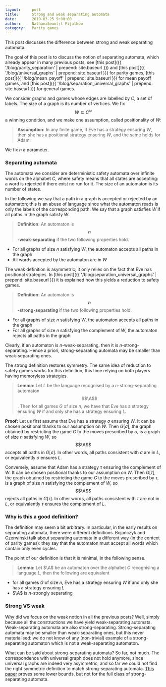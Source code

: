 ```yaml
---
layout:     post
title:      Strong and weak separating automata 
date:       2019-03-25 9:00:00
author:     Nathana&euml;l Fijalkow
category:   Parity games
---
```


<script type="text/x-mathjax-config">
MathJax.Hub.Config({
  TeX: {
    Macros: {
      A: "{\\mathcal{A}}",
      Parity: "{\\text{Parity}}",
      G: "{\\mathcal{G}}",
      WE: "{\\mathcal{W}_{\\text{Eve}}}",
      U: "{\\mathcal{U}}",
      enc: "{\\text{enc}}",
      deltasucc: "{\\delta_{\\text{succ}}}",
      last: "{\\text{last}}",
    }
  }
});
</script>

<p class="intro"><span class="dropcap">T</span>his post discusses the difference between strong and weak separating automata.</p>

The goal of this post is to discuss the notion of separating automata, which already appear in many previous posts, see 
[this post]({{ '/blog/parity_separation' | prepend: site.baseurl }}) and [this post]({{ '/blog/universal_graphs' | prepend: site.baseurl }}) for parity games,
[this post]({{ '/blog/mean_payoff' | prepend: site.baseurl }}) for mean payoff games,
and [this post]({{ '/blog/separation_universal_graphs' | prepend: site.baseurl }}) for general games.

We consider graphs and games whose edges are labelled by $C$, a set of labels.
The size of a graph is its number of vertices.
We fix $$W \subseteq C^\omega$$ a winning condition, and we make one assumption, called positionality of $W$:

> **Assumption:** In any finite game, if Eve has a strategy ensuring $W$, then she has a positional strategy ensuring $W$,
and the same holds for Adam.

We fix $n$ a parameter.

### Separating automata

The automata we consider are deterministic safety automata over infinite words on the alphabet $C$, 
where safety means that all states are accepting: a word is rejected if there exist no run for it.
The size of an automaton is its number of states.

In the following we say that a path in a graph is accepted or rejected by an automaton; this is an abuse of language
since what the automaton reads is only the labels of the corresponding path.
We say that a graph satisfies $W$ if all paths in the graph satisfy $W$.

> **Definition:** An automaton is **$$n$$-weak-separating** if the two following properties hold.
* For all graphs of size $n$ satisfying $W$, the automaton accepts all paths in the graph
* All words accepted by the automaton are in $W$

The weak definition is asymmetric; it only relies on the fact that Eve has positional strategies.
In [this post]({{ '/blog/separation_universal_graphs' | prepend: site.baseurl }}) it is explained how this yields a reduction to safety games.

> **Definition:** An automaton is **$$n$$-strong-separating** if the two following properties hold.
* For all graphs of size $n$ satisfying $W$, the automaton accepts all paths in the graph
* For all graphs of size $n$ satisfying the complement of $W$, the automaton rejects all paths in the graph

Clearly, if an automaton is $n$-weak-separating, then it is $n$-strong-separating.
Hence a priori, strong-separating automata may be smaller than weak-separating ones.

The strong definition restores symmetry. The same idea of reduction to safety games works for this definition, this time relying on both players having memoryless strategies. 

> **Lemma:**
Let $L$ be the language recognised by a $n$-strong-separating automaton $$\A$$.
Then for all games $G$ of size $n$, we have
that Eve has a strategy ensuring $W$ if and only she has a strategy ensuring $L$.

**Proof:**
Let us first assume that Eve has a strategy $\sigma$ ensuring $W$.
It can be chosen positional thanks to our assumption on $W$.
Then $G[\sigma]$, the graph obtained by restricting the game $G$ to the moves prescribed by $\sigma$, is a graph of size $n$ satisfying $W$, so $$\A$$ accepts all paths in $G[\sigma]$.
In other words, all paths consistent with $\sigma$ are in $L$, or equivalently $\sigma$ ensures $L$.

Conversely, assume that Adam has a strategy $\tau$ ensuring the complement of $W$.
It can be chosen positional thanks to our assumption on $W$.
Then $G[\tau]$, the graph obtained by restricting the game $G$ to the moves prescribed by $\tau$, is a graph of size $n$ satisfying the complement of $W$, 
so $$\A$$ rejects all paths in $G[\tau]$.
In other words, all paths consistent with $\tau$ are not in $L$, or equivalently $\tau$ ensures the complement of $L$.

### Why is this a good definition?

The definition may seem a bit arbitrary. In particular, in the early results on separating automata, there were different definitions.
Boja&#324;czyk and Czerwi&#324;ski talk about separating automata in a different way (in the context of parity games): 
they say that the automaton must accept all words which contain only even cycles.

The point of our definition is that it is minimal, in the following sense.

> **Lemma:**
Let $\A$ be an automaton over the alphabet $C$ recognising a language $L$, then the following are equivalent 
* for all games $G$ of size $n$, Eve has a strategy ensuring $W$ if and only she has a strategy ensuring $L$
* $\A$ is $n$-strongly separating

### Strong VS weak

Why did we focus on the weak notion in all the previous posts? Well, simply because all the constructions we have yield weak-separating automata.
Weak-separating automata are also strong-separating. Strong-separating automata may be smaller than weak-separating ones, but this never materialised: 
we do not know of any (non-trivial) example of a strong-separating automaton which is not a weak-separating automaton.

What can be said about strong-separating automata? So far, not much. The correspondence with universal graph does not hold anymore, since universal graphs are indeed very asymmetric,
and so far we could not find the right symmetric definition to match strong-separating automata.
[This paper](https://arxiv.org/abs/1902.07175) proves some lower bounds, but not for the full class of strong-separating automata.



